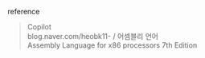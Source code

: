 reference  
>Copilot  
>blog.naver.com/heobk11- / 어셈블리 언어  
>Assembly Language for x86 processors 7th Edition

